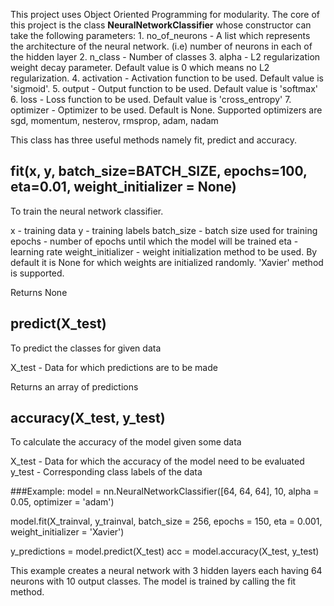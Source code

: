 This project uses Object Oriented Programming for modularity.
The core of this project is the class **NeuralNetworkClassifier** whose constructor can take the following parameters:
	1. no_of_neurons - A list which represents the architecture of the neural network. (i.e) number of neurons in each of the hidden layer
	2. n_class - Number of classes
	3. alpha - L2 regularization weight decay parameter. Default value is 0 which means no L2 regularization.
	4. activation - Activation function to be used. Default value is 'sigmoid'.
	5. output - Output function to be used. Default value is 'softmax'
	6. loss - Loss function to be used. Default value is 'cross_entropy'
	7. optimizer - Optimizer to be used. Default is None. Supported optimizers are sgd, momentum, nesterov, rmsprop, adam, nadam
	
This class has three useful methods namely fit, predict and accuracy.

## fit(x, y, batch_size=BATCH_SIZE, epochs=100, eta=0.01, weight_initializer = None)
To train the neural network classifier.

x - training data
y - training labels
batch_size - batch size used for training
epochs - number of epochs until which the model will be trained
eta - learning rate
weight_initializer - weight initialization method to be used. By default it is None for which weights are initialized randomly. 'Xavier' method is supported.

Returns None

## predict(X_test)
To predict the classes for given data

X_test - Data for which predictions are to be made

Returns an array of predictions

## accuracy(X_test, y_test)
To calculate the accuracy of the model given some data

X_test - Data for which the accuracy of the model need to be evaluated
y_test - Corresponding class labels of the data


###Example:
model = nn.NeuralNetworkClassifier([64, 64, 64], 10, alpha = 0.05, optimizer = 'adam')

model.fit(X_trainval, y_trainval, batch_size = 256, epochs = 150, eta = 0.001, 
          weight_initializer = 'Xavier')

y_predictions = model.predict(X_test)
acc = model.accuracy(X_test, y_test)

This example creates a neural network with 3 hidden layers each having 64 neurons with 10 output classes. The model is trained by calling the fit method.
